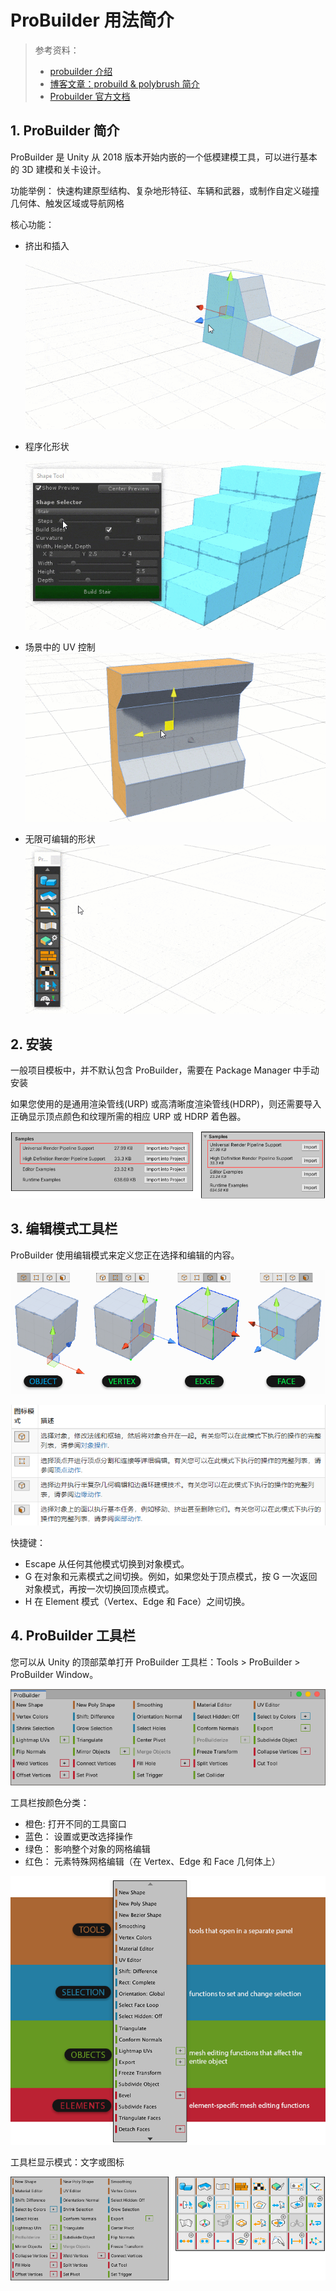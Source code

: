 # ProBuilder 用法简介

> 参考资料：
>
> - [probuilder 介绍](https://unity.com/cn/features/probuilder)
> - [博客文章：probuild & polybrush 简介](https://blog.unity.com/technology/probuilder-joins-unity-offering-integrated-in-editor-advanced-level-design?_ga=2.131635149.319662757.1639364593-522971275.1624332126)
> - [Probuilder 官方文档](https://docs.unity3d.com/Packages/com.unity.probuilder@5.0/manual/index.html)

## 1. ProBuilder 简介

ProBuilder 是 Unity 从 2018 版本开始内嵌的一个低模建模工具，可以进行基本的 3D 建模和关卡设计。

功能举例： 快速构建原型结构、复杂地形特征、车辆和武器，或制作自定义碰撞几何体、触发区域或导航网格

核心功能：

- 挤出和插入

  ![](../../imgs/Extrude-and-Inset-GIF.gif)

- 程序化形状

  ![](../../imgs/Stair-Shape-GIF.gif)

- 场景中的 UV 控制
  ![](../../imgs/In-Scene-UV-Controls-GIF.gif)
- 无限可编辑的形状
  ![](../../imgs/Polyshape-GIF.gif)

## 2. 安装

一般项目模板中，并不默认包含 ProBuilder，需要在 Package Manager 中手动安装

如果您使用的是通用渲染管线(URP) 或高清晰度渲染管线(HDRP)，则还需要导入正确显示顶点颜色和纹理所需的相应 URP 或 HDRP 着色器。

![](../../imgs/installing-support.png)

## 3. 编辑模式工具栏

ProBuilder 使用编辑模式来定义您正在选择和编辑的内容。

![](../../imgs/ExampleImage_ObjectAndElementEditingModes.png)

![](../../imgs/probuilder_editmode_tool.png)

快捷键：

- Escape 从任何其他模式切换到对象模式。
- G 在对象和元素模式之间切换。例如，如果您处于顶点模式，按 G 一次返回对象模式，再按一次切换回顶点模式。
- H 在 Element 模式（Vertex、Edge 和 Face）之间切换。

## 4. ProBuilder 工具栏

您可以从 Unity 的顶部菜单打开 ProBuilder 工具栏：Tools > ProBuilder > ProBuilder Window。

![](../../imgs/toolbar_main.png)

工具栏按颜色分类：

- 橙色: 打开不同的工具窗口
- 蓝色： 设置或更改选择操作
- 绿色： 影响整个对象的网格编辑
- 红色： 元素特殊网格编辑（在 Vertex、Edge 和 Face 几何体上）

![](../../imgs/ExampleImage_Toolbar_ColorCategories.png)

工具栏显示模式：文字或图标

![](../../imgs/toolbar_text_v_icon.png)
